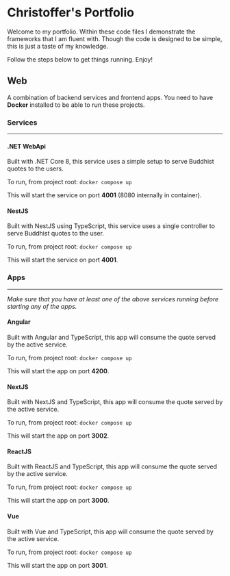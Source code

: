 # Christoffer's Portfolio

Welcome to my portfolio. Within these code files I demonstrate the frameworks that I am fluent with. Though the code is designed to be simple, this is just a taste of my knowledge.

Follow the steps below to get things running. Enjoy!

## Web

A combination of backend services and frontend apps. You need to have **Docker** installed to be able to run these projects.

### Services
---

#### .NET WebApi

Built with .NET Core 8, this service uses a simple setup to serve Buddhist quotes to the users.

To run, from project root: `docker compose up`

This will start the service on port **4001** (8080 internally in container).

#### NestJS

Built with NestJS using TypeScript, this service uses a single controller to serve Buddhist quotes to the user.

To run, from project root: `docker compose up`

This will start the service on port **4001**.

### Apps
---

_Make sure that you have at least one of the above services running before starting any of the apps._

#### Angular

Built with Angular and TypeScript, this app will consume the quote served by the active service.

To run, from project root: `docker compose up`

This will start the app on port **4200**.

#### NextJS

Built with NextJS and TypeScript, this app will consume the quote served by the active service.

To run, from project root: `docker compose up`

This will start the app on port **3002**.

#### ReactJS

Built with ReactJS and TypeScript, this app will consume the quote served by the active service.

To run, from project root: `docker compose up`

This will start the app on port **3000**.

#### Vue

Built with Vue and TypeScript, this app will consume the quote served by the active service.

To run, from project root: `docker compose up`

This will start the app on port **3001**.